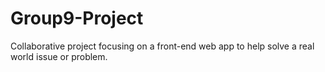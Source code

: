 # Group9-Project
Collaborative project focusing on a front-end web app to help solve a real world issue or problem. 
